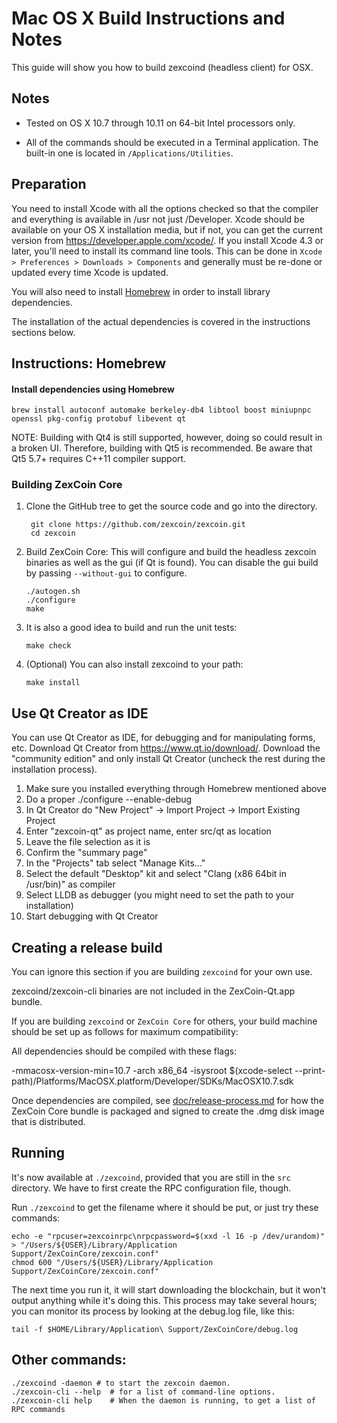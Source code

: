 Mac OS X Build Instructions and Notes
====================================
This guide will show you how to build zexcoind (headless client) for OSX.

Notes
-----

* Tested on OS X 10.7 through 10.11 on 64-bit Intel processors only.

* All of the commands should be executed in a Terminal application. The
built-in one is located in `/Applications/Utilities`.

Preparation
-----------

You need to install Xcode with all the options checked so that the compiler
and everything is available in /usr not just /Developer. Xcode should be
available on your OS X installation media, but if not, you can get the
current version from https://developer.apple.com/xcode/. If you install
Xcode 4.3 or later, you'll need to install its command line tools. This can
be done in `Xcode > Preferences > Downloads > Components` and generally must
be re-done or updated every time Xcode is updated.

You will also need to install [Homebrew](http://brew.sh) in order to install library
dependencies.

The installation of the actual dependencies is covered in the instructions
sections below.

Instructions: Homebrew
----------------------

#### Install dependencies using Homebrew

    brew install autoconf automake berkeley-db4 libtool boost miniupnpc openssl pkg-config protobuf libevent qt

NOTE: Building with Qt4 is still supported, however, doing so could result in a broken UI. Therefore, building with Qt5 is recommended. Be aware that Qt5 5.7+ requires C++11 compiler support.

### Building ZexCoin Core

1. Clone the GitHub tree to get the source code and go into the directory.

        git clone https://github.com/zexcoin/zexcoin.git
        cd zexcoin

2.  Build ZexCoin Core:
    This will configure and build the headless zexcoin binaries as well as the gui (if Qt is found).
    You can disable the gui build by passing `--without-gui` to configure.

        ./autogen.sh
        ./configure
        make

3.  It is also a good idea to build and run the unit tests:

        make check

4.  (Optional) You can also install zexcoind to your path:

        make install

Use Qt Creator as IDE
------------------------
You can use Qt Creator as IDE, for debugging and for manipulating forms, etc.
Download Qt Creator from https://www.qt.io/download/. Download the "community edition" and only install Qt Creator (uncheck the rest during the installation process).

1. Make sure you installed everything through Homebrew mentioned above
2. Do a proper ./configure --enable-debug
3. In Qt Creator do "New Project" -> Import Project -> Import Existing Project
4. Enter "zexcoin-qt" as project name, enter src/qt as location
5. Leave the file selection as it is
6. Confirm the "summary page"
7. In the "Projects" tab select "Manage Kits..."
8. Select the default "Desktop" kit and select "Clang (x86 64bit in /usr/bin)" as compiler
9. Select LLDB as debugger (you might need to set the path to your installation)
10. Start debugging with Qt Creator

Creating a release build
------------------------
You can ignore this section if you are building `zexcoind` for your own use.

zexcoind/zexcoin-cli binaries are not included in the ZexCoin-Qt.app bundle.

If you are building `zexcoind` or `ZexCoin Core` for others, your build machine should be set up
as follows for maximum compatibility:

All dependencies should be compiled with these flags:

 -mmacosx-version-min=10.7
 -arch x86_64
 -isysroot $(xcode-select --print-path)/Platforms/MacOSX.platform/Developer/SDKs/MacOSX10.7.sdk

Once dependencies are compiled, see [doc/release-process.md](release-process.md) for how the ZexCoin Core
bundle is packaged and signed to create the .dmg disk image that is distributed.

Running
-------

It's now available at `./zexcoind`, provided that you are still in the `src`
directory. We have to first create the RPC configuration file, though.

Run `./zexcoind` to get the filename where it should be put, or just try these
commands:

    echo -e "rpcuser=zexcoinrpc\nrpcpassword=$(xxd -l 16 -p /dev/urandom)" > "/Users/${USER}/Library/Application Support/ZexCoinCore/zexcoin.conf"
    chmod 600 "/Users/${USER}/Library/Application Support/ZexCoinCore/zexcoin.conf"

The next time you run it, it will start downloading the blockchain, but it won't
output anything while it's doing this. This process may take several hours;
you can monitor its process by looking at the debug.log file, like this:

    tail -f $HOME/Library/Application\ Support/ZexCoinCore/debug.log

Other commands:
-------

    ./zexcoind -daemon # to start the zexcoin daemon.
    ./zexcoin-cli --help  # for a list of command-line options.
    ./zexcoin-cli help    # When the daemon is running, to get a list of RPC commands
